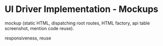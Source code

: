 # UI Driver Implementation - Mockups


mockup (static HTML, dispatching root routes, HTML factory, api table screenshot, mention code reuse). 


responsiveness, reuse

